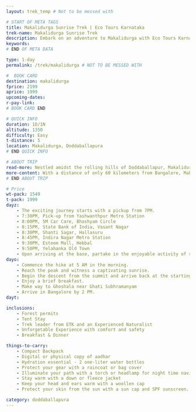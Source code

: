 ```yaml
---
layout: trek_temp # Not to be messed with

# START OF META TAGS
title: Makalidurga Sunrise Trek | Eco Tours Karnataka
trek-name: Makalidurga Sunrise Trek
description: Embark on an adventure to Makalidurga with Eco Tours Karnataka. With stunning views and an exciting trek, this package is perfect for adventure enthusiasts. Book now and get ready for a thrilling experience!
keywords: 
# END OF META DATA

type: 1-day
permalink: /trek/makalidurga # NOT TO BE MESSED WITH

#  BOOK CARD
destination: makalidurga
fprice: 2199
aprice: 1999
upcoming-dates: 
r-pay-link: 
# BOOK CARD END

# QUICK INFO
duration: 1D/1N
altitude: 1350
difficulty: Easy
t-distance: 5
location: Makalidurga, Doddaballapura
# END QUICK INFO

# ABOUT TRIP
read-more: Nestled amidst the rolling hills of Doddaballapur, Makalidurga is a trekker's paradise that boasts of breathtaking landscapes, a rich cultural heritage, and a unique railway line that winds through its lush greenery. At a height of 1350 meters, this hill offers a bird's eye view of the surrounding countryside, making it a popular destination for nature lovers and adventure enthusiasts alike.
more-content: With a distance of only 60 kilometers from Bangalore, Makalidurga is easily accessible, making it the perfect getaway for those looking to escape the hustle and bustle of the city. The foothills of the hill are surrounded by a tranquil lake that resembles the shape of South America, while the lower half of the hills is traversed by a train that provides a picturesque view of the surrounding greenery.<br><br>The crowning glory of Makalidurga is the fort that sits atop its peak, offering visitors a glimpse into its rich historical past. The trek up to the fort is both challenging and rewarding, providing an opportunity for travelers to immerse themselves in the beauty of nature and the tranquility of the hills. Whether you are a seasoned trekker or a nature lover looking for a peaceful retreat, Makalidurga is a must-visit destination that promises to leave you rejuvenated and refreshed. So, pack your bags and head to this stunning hill for a weekend escape that will linger in your memory for years to come.
# END ABOUT TRIP

# Price
wt-pack: 1549
t-pack: 1999
dayz:
    - The exciting journey starts with a pickup from 7PM.
    - 7:30PM, Pick-up from Yashwanthpur Metro Station  
    - 8:00PM, 5M Car Care, Bhashyam Circle
    - 8:15PM, State Bank of India, Vasant Nagar
    - 8:30PM, Shanti Sagar, Hallasuru
    - 8:45PM, Indira Nagar Metro Station
    - 9:30PM, Esteem Mall, Hebbal
    - 9:50PM, Yelahanka Old Town 
    - Upon arriving at the base, partake in the enjoyable activity of setting up tents and then settle down for the night in your respective tents.
dayo: 
    - Commence the hike at 5 AM in the morning.
    - Reach the peak and witness a captivating sunrise.
    - Begin the descent from the summit and arrive back at the starting point by 8 AM.
    - Enjoy a brief breakfast.
    - Make way to Ghoshala near Ghati Subhramanyam
    - Arrive in Bangalore by 2 PM.
dayt: 

inclusions:
    - Forest permits
    - Tent Stay
    - Trek leader from ETK and an Experienced Naturalist
    - Unforgetable Experience with comfort and safety
    - Breakfast & Dinner

things-to-carry: 
    - Compact Backpack
    - Digital or physical copy of aadhar
    - Hydration essential - 2 one-liter water bottles
    - Protect your gear with a raincoat or bag cover
    - Illuminate your path with a torch or headlamp for night time navigation
    - Stay warm with a down or fleece jacket
    - Keep your head and ears warm with a woollen cap
    - Protect your skin from the sun with a sun cap and SPF sunscreen.

category: doddaballapura
---
```


